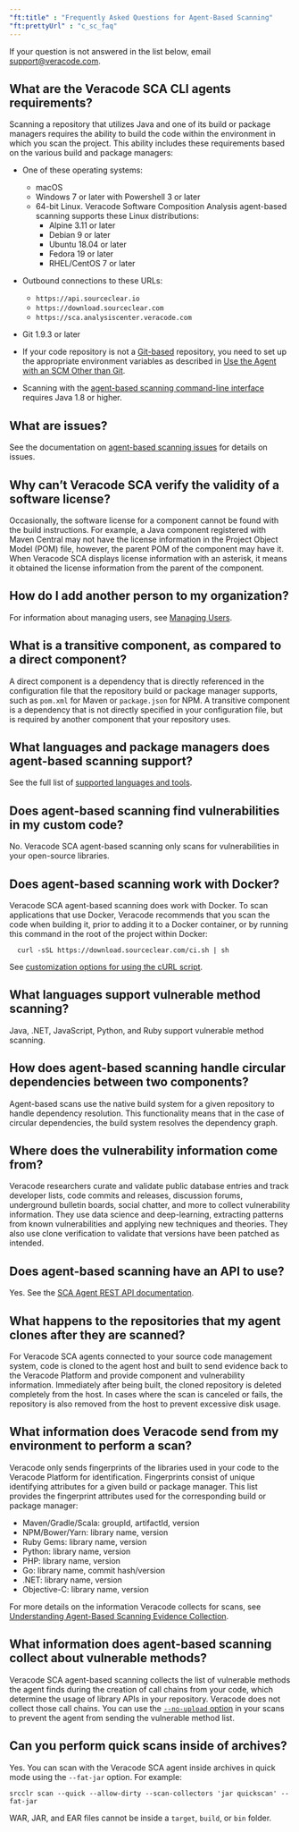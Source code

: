 ```yaml
---
"ft:title" : "Frequently Asked Questions for Agent-Based Scanning"
"ft:prettyUrl" : "c_sc_faq"
---
```


If your question is not answered in the list below, email support@veracode.com.

## What are the Veracode SCA CLI agents requirements?

Scanning a repository that utilizes Java and one of its build or package managers requires the ability to build the code within the environment in which you scan the project. This ability includes these requirements based on the various build and package managers:

- One of these operating systems:
        
    - macOS
    - Windows 7 or later with Powershell 3 or later
    - 64-bit Linux. Veracode Software Composition Analysis agent-based scanning supports these Linux distributions:
         - Alpine 3.11 or later
         - Debian 9 or later
         - Ubuntu 18.04 or later
         - Fedora 19 or later
         - RHEL/CentOS 7 or later

- Outbound connections to these URLs:
    - `https://api.sourceclear.io`
    - `https://download.sourceclear.com`
    - `https://sca.analysiscenter.veracode.com`
  
- Git 1.9.3 or later
- If your code repository is not a [Git-based](https://git-scm.com/) repository, you need to set up the appropriate environment variables as described in [Use the Agent with an SCM Other than Git](https://docs.veracode.com/r/c_sc_scm).
- Scanning with the [agent-based scanning command-line interface](https://docs.veracode.com/r/Using_the_Veracode_SCA_Command_Line_Agent) requires Java 1.8 or higher.

## What are issues?

See the documentation on [agent-based scanning issues](https://docs.veracode.com/r/c_sc_issues_overview) for details on issues.

## Why can’t Veracode SCA verify the validity of a software license?

Occasionally, the software license for a component cannot be found with the build instructions. For example, a Java component registered with Maven Central may not have the license information in the Project Object Model (POM) file, however, the parent POM of the component may have it. When Veracode SCA displays license information with an asterisk, it means it obtained the license information from the parent of the component.

## How do I add another person to my organization?

For information about managing users, see [Managing Users](https://docs.veracode.com/r/admin_user).

## What is a transitive component, as compared to a direct component?

A direct component is a dependency that is directly referenced in the configuration file that the repository build or package manager supports, such as `pom.xml` for Maven or `package.json` for NPM. A transitive component is a dependency that is not directly specified in your configuration file, but is required by another component that your repository uses.

## What languages and package managers does agent-based scanning support?

See the full list of [supported languages and tools](https://docs.veracode.com/r/c_sc_supported_lang).

## Does agent-based scanning find vulnerabilities in my custom code?

No. Veracode SCA agent-based scanning only scans for vulnerabilities in your open-source libraries.

## Does agent-based scanning work with Docker?

Veracode SCA agent-based scanning does work with Docker. To scan applications that use Docker, Veracode recommends that you scan the code when building it, prior to adding it to a Docker container, or by running this command in the root of the project within Docker:

  ```
    curl -sSL https://download.sourceclear.com/ci.sh | sh
  ```

See [customization options for using the cURL script](https://docs.veracode.com/r/c_sc_ci_script).

## What languages support vulnerable method scanning?

Java, .NET, JavaScript, Python, and Ruby support vulnerable method scanning.

## How does agent-based scanning handle circular dependencies between two components?

Agent-based scans use the native build system for a given repository to handle dependency resolution. This functionality means that in the case of circular dependencies, the build system resolves the dependency graph.

## Where does the vulnerability information come from?

Veracode researchers curate and validate public database entries and track developer lists, code commits and releases, discussion forums, underground bulletin boards, social chatter, and more to collect vulnerability information. They use data science and deep-learning, extracting patterns from known vulnerabilities and applying new techniques and theories. They also use clone verification to validate that versions have been patched as intended.

## Does agent-based scanning have an API to use?

Yes. See the [SCA Agent REST API documentation](https://docs.veracode.com/r/c_sourceclear_intro).

## What happens to the repositories that my agent clones after they are scanned?

For Veracode SCA agents connected to your source code management system, code is cloned to the agent host and built to send evidence back to the Veracode Platform and provide component and vulnerability information. Immediately after being built, the cloned repository is deleted completely from the host. In cases where the scan is canceled or fails, the repository is also removed from the host to prevent excessive disk usage.

## What information does Veracode send from my environment to perform a scan?

Veracode only sends fingerprints of the libraries used in your code to the Veracode Platform for identification. Fingerprints consist of unique identifying attributes for a given build or package manager. This list provides the fingerprint attributes used for the corresponding build or package manager:

- Maven/Gradle/Scala: groupId, artifactId, version
- NPM/Bower/Yarn: library name, version
- Ruby Gems: library name, version
- Python: library name, version
- PHP: library name, version
- Go: library name, commit hash/version
- .NET: library name, version
- Objective-C: library name, version

For more details on the information Veracode collects for scans, see [Understanding Agent-Based Scanning Evidence Collection](https://docs.veracode.com/r/c_sc_evidence).

## What information does agent-based scanning collect about vulnerable methods?

Veracode SCA agent-based scanning collects the list of vulnerable methods the agent finds during the creation of call chains from your code, which determine the usage of library APIs in your repository. Veracode does not collect those call chains. You can use the [`--no-upload` option](https://docs.veracode.com/r/Veracode_SCA_Agent_Commands) in your scans to prevent the agent from sending the vulnerable method list.

## Can you perform quick scans inside of archives?

Yes. You can scan with the Veracode SCA agent inside archives in quick mode using the `--fat-jar` option. For example:

```
srcclr scan --quick --allow-dirty --scan-collectors 'jar quickscan' --fat-jar
```

WAR, JAR, and EAR files cannot be inside a `target`, `build`, or `bin` folder.